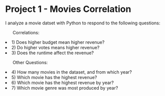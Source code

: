 <h1> Project 1 - Movies Correlation </h1>
<p> I analyze a movie datset with Python to respond to the following questions:</p>

<ul>Correlations:</ul>

<li> 1) Does higher budget mean higher revenue? </li> 

<li> 2) Do higher votes means higher revenue? </li> 

<li> 3) Does the runtime affect the revenue? </li> 

<p></p>

<ul> Other Questions:</ul>

<li> 4) How many movies in the dataset, and from which year? </li> 

<li> 5) Which movie has the highest revenue? </li> 

<li> 6) Which movie has the highest revenue by year? </li> 

<li> 7) Which movie genre was most produced by year? </li> 

